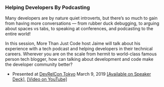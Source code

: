 ### Helping Developers By Podcasting

Many developers are by nature quiet introverts, but there’s so much to gain from having more conversations — from rubber duck debugging, to arguing about spaces vs tabs, to speaking at conferences, and podcasting to the entire world!

In this session, More Than Just Code host Jaime will talk about his experience with a tech podcast and helping developers in their technical careers. Wherever you are on the scale from hermit to world-class famous person tech blogger, how can talking about development and code make the developer community better?

- Presented at [DevRelCon Tokyo](https://tokyo-2019.devrel.net/) March 9, 2019 [[Available on Speaker Deck]](https://speakerdeck.com/devwiththehair/helping-developers-by-podcasting), [[Video on YouTube]](https://www.youtube.com/watch?v=7F02s8j7CTQ)
